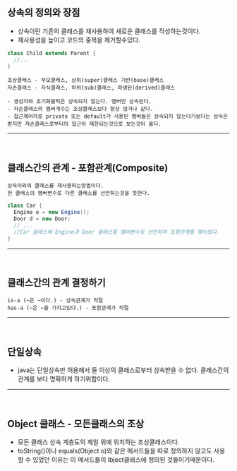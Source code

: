 ## 상속의 정의와 장점
  - 상속이란 기존의 클래스를 재사용하여 새로운 클래스를 작성하는것이다.
  - 재사용성을 높이고 코드의 중복을 제거할수있다.
  ```java
  class Child extends Parent {
    //...
  }
  ```
  ```
  조상클래스 - 부모클래스, 상위(super)클래스 기반(base)클래스
  자손클래스 - 자식클래스, 하위(sub)클래스, 파생된(derived)클래스
  ```
  ```
  - 생성자와 초기화블럭은 상속되지 않는다. 멤버만 상속된다.
  - 자손클래스의 멤버개수는 조상클래스보다 항상 많거나 같다.
  - 접근제어자로 private 또는 default가 사용된 멤버들은 상속되지 않는다기보다는 상속은받지만 자손클래스로부터의 접근이 제한되는것으로 보는것이 옳다.
  ```
---
<br>


## 클래스간의 관계 - 포함관계(Composite)
  ```
  상속이외의 클래스를 재사용하는방법이다.
  한 클래스의 멤버변수로 다른 클래스를 선언하는것을 뜻한다.
  ```
  ```java
  class Car {
    Engine e = new Engine();
    Door d = new Door;
    // ...
    //Car 클래스에 Engine과 Door 클래스를 멤버변수로 선언하여 포함관계를 맺어줬다.
  }
  ```
  ---
<br>


## 클래스간의 관계 결정하기
  ```
  is-a (~은 ~이다.) - 상속관계가 적절
  has-a (~은 ~을 가지고있다.) - 포함관계가 적절
  ```
---
<br>

  
## 단일상속
  - java는 단일상속만 허용해서 둘 이상의 클래스로부터 상속받을 수 없다. 클래스간의 관계를 보다 명확하게 하기위함이다.
---
<br>


## Object 클래스 - 모든클래스의 조상
  - 모든 클래스 상속 계층도의 제일 위에 위치하는 조상클래스이다.
  - toString()이나 equals(Object o)와 같은 메서드들을 따로 정의하지 않고도 사용할 수 있었던 이유는 이 메서드들이 Ibject클래스에 정의된 것들이기때문이다.
